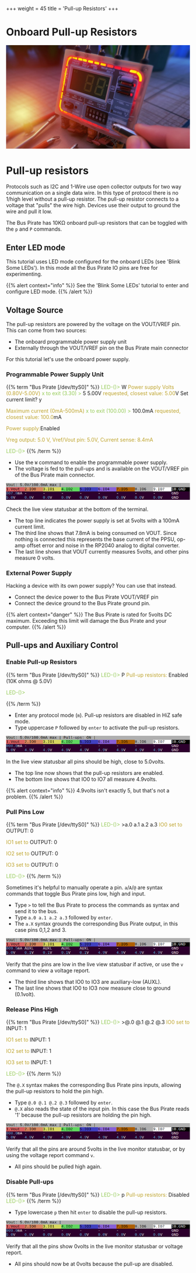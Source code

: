 +++
weight = 45
title = 'Pull-up Resistors'
+++



# Onboard Pull-up Resistors

![](./img/pullups-1024.jpg)

# Pull-up resistors

Protocols such as I2C and 1-Wire use open collector outputs for two way communication on a single data wire. In this type of protocol there is no 1/high level without a pull-up resistor. The pull-up resistor connects to a voltage that "pulls" the wire high. Devices use their output to ground the wire and pull it low.

The Bus Pirate has 10KΩ onboard pull-up resistors that can be toggled with the ```p``` and ```P``` commands.

## Enter LED mode

This tutorial uses LED mode configured for the onboard LEDs (see 'Blink Some LEDs'). In this mode all the Bus Pirate IO pins are free for experimenting.

{{% alert context="info" %}}
See the 'Blink Some LEDs' tutorial to enter and configure LED mode.
{{% /alert %}}

## Voltage Source

The pull-up resistors are powered by the voltage on the VOUT/VREF pin. This can come from two sources:

- The onboard programmable power supply unit
- Externally through the VOUT/VREF pin on the Bus Pirate main connector

For this tutorial let's use the onboard power supply.

### Programmable Power Supply Unit

{{% term "Bus Pirate [/dev/ttyS0]" %}}
<span style="color:#96cb59">LED-()></span> W
<span style="color:#bfa530"><span style="color:#bfa530">Power supply
Volts (0.80V-5.00V)</span></span>
<span style="color:#96cb59">x to exit (3.30) ></span> 5
<span className="bp-float">5.00</span>V<span style="color:#bfa530"> requested, closest value: <span className="bp-float">5.00</span></span>V
Set current limit?
y 

<span style="color:#bfa530">Maximum current (0mA-500mA)</span>
<span style="color:#96cb59">x to exit (100.00) ></span> 
<span className="bp-float">100.0</span>mA<span style="color:#bfa530"> requested, closest value: <span className="bp-float">100.0</span></span>mA

<span style="color:#bfa530">Power supply:</span>Enabled

<span style="color:#bfa530">

Vreg output: <span className="bp-float">5.0</span>
</span>
V<span style="color:#bfa530">, Vref/Vout pin: <span className="bp-float">5.0</span></span>V<span style="color:#bfa530">, Current sense: <span className="bp-float">8.4</span></span>mA
<span style="color:#bfa530">

</span>
<span style="color:#96cb59">LED-()></span> 
{{% /term %}}

 - Use the ```W``` command to enable the programmable power supply. 
 - The voltage is fed to the pull-ups and is available on the VOUT/VREF pin of the Bus Pirate main connector.

![](./img/pullup-statusbar-3.png)

Check the live view statusbar at the bottom of the terminal. 
- The top line indicates the power supply is set at 5volts with a 100mA current limit. 
- The third line shows that 7.8mA is being consumed on VOUT. Since nothing is connected this represents the base current of the PPSU, op-amp offset error and noise in the RP2040 analog to digital converter.
- The last line shows that VOUT currently measures 5volts, and other pins measure 0 volts.

### External Power Supply

Hacking a device with its own power supply? You can use that instead. 

- Connect the device power to the Bus Pirate VOUT/VREF pin
- Connect the device ground to the Bus Pirate ground pin.

{{% alert context="danger" %}}
The Bus Pirate is rated for 5volts DC maximum. Exceeding this limit will damage the Bus Pirate and your computer.
{{% /alert %}}

## Pull-ups and Auxiliary Control


### Enable Pull-up Resistors

{{% term "Bus Pirate [/dev/ttyS0]" %}}
<span style="color:#96cb59">LED-()></span> P
<span style="color:#bfa530"><span style="color:#bfa530">Pull-up resistors:</span></span> Enabled (10K ohms @ <span className="bp-float">5.0</span>V)

<span style="color:#96cb59">LED-()></span> 


{{% /term %}}

- Enter any protocol mode (```m```). Pull-up resistors are disabled in HiZ safe mode.
- Type uppercase ```P``` followed by ```enter``` to activate the pull-up resistors.

![](./img/pullup-statusbar-1.png)

In the live view statusbar all pins should be high, close to 5.0volts.
- The top line now shows that the pull-up resistors are enabled.
- The bottom line shows that IO0 to IO7 all measure 4.9volts.

{{% alert context="info" %}}
4.9volts isn't exactly 5, but that's not a problem.
{{% /alert %}}

### Pull Pins Low

{{% term "Bus Pirate [/dev/ttyS0]" %}}
<span style="color:#96cb59">LED-()></span> >a.0 a.1 a.2 a.3
<span style="color:#bfa530">IO<span className="bp-float">0<span style="color:#bfa530"> set to</span></span></span> OUTPUT: <span className="bp-float">0</span>

<span style="color:#bfa530">IO<span className="bp-float">1<span style="color:#bfa530"> set to</span></span></span> OUTPUT: <span className="bp-float">0</span>

<span style="color:#bfa530">IO<span className="bp-float">2<span style="color:#bfa530"> set to</span></span></span> OUTPUT: <span className="bp-float">0</span>

<span style="color:#bfa530">IO<span className="bp-float">3<span style="color:#bfa530"> set to</span></span></span> OUTPUT: <span className="bp-float">0</span>

<span style="color:#96cb59">LED-()></span> 
{{% /term %}}

Sometimes it's helpful to manually operate a pin. ```a```/```A```/```@``` are syntax commands that toggle Bus Pirate pins low, high and input.
- Type ```>``` to tell the Bus Pirate to process the commands as syntax and send it to the bus.
- Type ```a.0 a.1 a.2 a.3``` followed by ```enter```.
- The ```a.X``` syntax grounds the corresponding Bus Pirate output, in this case pins 0,1,2 and 3.

![](./img/pullup-statusbar-2.png)

Verify that the pins are low in the live view statusbar if active, or use the ```v``` command to view a voltage report.
- The third line shows that IO0 to IO3 are auxiliary-low (AUXL).
- The last line shows that IO0 to IO3 now measure close to ground (0.1volt).

### Release Pins High

{{% term "Bus Pirate [/dev/ttyS0]" %}}
<span style="color:#96cb59">LED-()></span> >@.0 @.1 @.2 @.3
<span style="color:#bfa530">IO<span className="bp-float">0<span style="color:#bfa530"> set to</span></span></span> INPUT: <span className="bp-float">1</span>

<span style="color:#bfa530">IO<span className="bp-float">1<span style="color:#bfa530"> set to</span></span></span> INPUT: <span className="bp-float">1</span>

<span style="color:#bfa530">IO<span className="bp-float">2<span style="color:#bfa530"> set to</span></span></span> INPUT: <span className="bp-float">1</span>

<span style="color:#bfa530">IO<span className="bp-float">3<span style="color:#bfa530"> set to</span></span></span> INPUT: <span className="bp-float">1</span>

<span style="color:#96cb59">LED-()></span> 
{{% /term %}}

The ```@.X``` syntax makes the corresponding Bus Pirate pins inputs, allowing the pull-up resistors to hold the pin high.  
- Type ```@.0 @.1 @.2 @.3``` followed by ```enter```.
- ```@.X``` also reads the state of the input pin. In this case the Bus Pirate reads '1' because the pull-up resistors are holding the pin high.

![](./img/pullup-statusbar-1.png)

Verify that all the pins are around 5volts in the live monitor statusbar, or by using the voltage report command ```v```.
- All pins should be pulled high again.

### Disable Pull-ups
{{% term "Bus Pirate [/dev/ttyS0]" %}}
<span style="color:#96cb59">LED-()></span> p
<span style="color:#bfa530">Pull-up resistors:</span> Disabled
<span style="color:#96cb59">LED-()></span>
{{% /term %}}

- Type lowercase ```p``` then hit ```enter``` to disable the pull-up resistors.

![](./img/pullup-statusbar-4.png)

Verify that all the pins show 0volts in the live monitor statusbar or voltage report.
- All pins should now be at 0volts because the pull-up are disabled.

<DiscourseComments/>